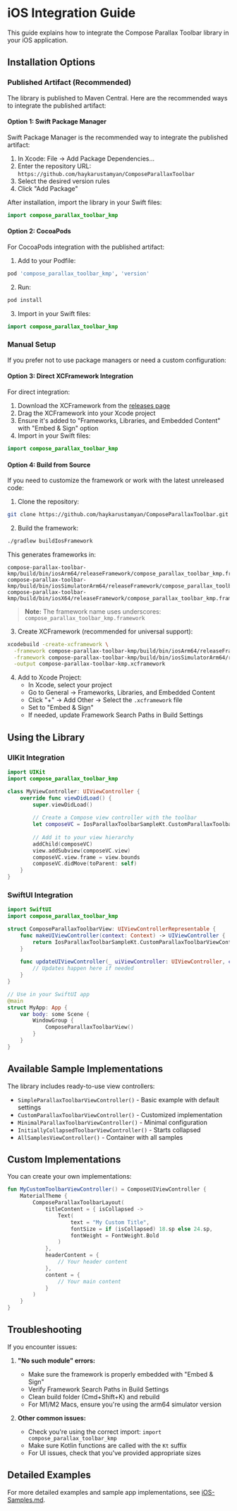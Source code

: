 # iOS Integration Guide

This guide explains how to integrate the Compose Parallax Toolbar library in your iOS application.

## Installation Options

### Published Artifact (Recommended)

The library is published to Maven Central. Here are the recommended ways to integrate the published artifact:

#### Option 1: Swift Package Manager

Swift Package Manager is the recommended way to integrate the published artifact:

1. In Xcode: File → Add Package Dependencies...
2. Enter the repository URL: `https://github.com/haykarustamyan/ComposeParallaxToolbar`
3. Select the desired version rules
4. Click "Add Package"

After installation, import the library in your Swift files:

```swift
import compose_parallax_toolbar_kmp
```

#### Option 2: CocoaPods

For CocoaPods integration with the published artifact:

1. Add to your Podfile:

```ruby
pod 'compose_parallax_toolbar_kmp', 'version'
```

2. Run:

```bash
pod install
```

3. Import in your Swift files:

```swift
import compose_parallax_toolbar_kmp
```

### Manual Setup

If you prefer not to use package managers or need a custom configuration:

#### Option 3: Direct XCFramework Integration

For direct integration:

1. Download the XCFramework from the [releases page](https://github.com/haykarustamyan/ComposeParallaxToolbar/releases)
2. Drag the XCFramework into your Xcode project
3. Ensure it's added to "Frameworks, Libraries, and Embedded Content" with "Embed & Sign" option
4. Import in your Swift files:

```swift
import compose_parallax_toolbar_kmp
```

#### Option 4: Build from Source

If you need to customize the framework or work with the latest unreleased code:

1. Clone the repository:
```bash
git clone https://github.com/haykarustamyan/ComposeParallaxToolbar.git
```

2. Build the framework:
```bash
./gradlew buildIosFramework
```

This generates frameworks in:
```
compose-parallax-toolbar-kmp/build/bin/iosArm64/releaseFramework/compose_parallax_toolbar_kmp.framework
compose-parallax-toolbar-kmp/build/bin/iosSimulatorArm64/releaseFramework/compose_parallax_toolbar_kmp.framework
compose-parallax-toolbar-kmp/build/bin/iosX64/releaseFramework/compose_parallax_toolbar_kmp.framework
```

> **Note:** The framework name uses underscores: `compose_parallax_toolbar_kmp.framework`

3. Create XCFramework (recommended for universal support):
```bash
xcodebuild -create-xcframework \
  -framework compose-parallax-toolbar-kmp/build/bin/iosArm64/releaseFramework/compose_parallax_toolbar_kmp.framework \
  -framework compose-parallax-toolbar-kmp/build/bin/iosSimulatorArm64/releaseFramework/compose_parallax_toolbar_kmp.framework \
  -output compose-parallax-toolbar-kmp.xcframework
```

4. Add to Xcode Project:
   - In Xcode, select your project
   - Go to General → Frameworks, Libraries, and Embedded Content
   - Click "+" → Add Other → Select the `.xcframework` file
   - Set to "Embed & Sign"
   - If needed, update Framework Search Paths in Build Settings

## Using the Library

### UIKit Integration

```swift
import UIKit
import compose_parallax_toolbar_kmp

class MyViewController: UIViewController {
    override func viewDidLoad() {
        super.viewDidLoad()
        
        // Create a Compose view controller with the toolbar
        let composeVC = IosParallaxToolbarSampleKt.CustomParallaxToolbarViewController()
        
        // Add it to your view hierarchy
        addChild(composeVC)
        view.addSubview(composeVC.view)
        composeVC.view.frame = view.bounds
        composeVC.didMove(toParent: self)
    }
}
```

### SwiftUI Integration

```swift
import SwiftUI
import compose_parallax_toolbar_kmp

struct ComposeParallaxToolbarView: UIViewControllerRepresentable {
    func makeUIViewController(context: Context) -> UIViewController {
        return IosParallaxToolbarSampleKt.CustomParallaxToolbarViewController()
    }
    
    func updateUIViewController(_ uiViewController: UIViewController, context: Context) {
        // Updates happen here if needed
    }
}

// Use in your SwiftUI app
@main
struct MyApp: App {
    var body: some Scene {
        WindowGroup {
            ComposeParallaxToolbarView()
        }
    }
}
```

## Available Sample Implementations

The library includes ready-to-use view controllers:

- `SimpleParallaxToolbarViewController()` - Basic example with default settings
- `CustomParallaxToolbarViewController()` - Customized implementation
- `MinimalParallaxToolbarViewController()` - Minimal configuration
- `InitiallyCollapsedToolbarViewController()` - Starts collapsed
- `AllSamplesViewController()` - Container with all samples

## Custom Implementations

You can create your own implementations:

```kotlin
fun MyCustomToolbarViewController() = ComposeUIViewController {
    MaterialTheme {
        ComposeParallaxToolbarLayout(
            titleContent = { isCollapsed ->
                Text(
                    text = "My Custom Title",
                    fontSize = if (isCollapsed) 18.sp else 24.sp,
                    fontWeight = FontWeight.Bold
                )
            },
            headerContent = {
                // Your header content
            },
            content = {
                // Your main content
            }
        )
    }
}
```

## Troubleshooting

If you encounter issues:

1. **"No such module" errors:**
   - Make sure the framework is properly embedded with "Embed & Sign"
   - Verify Framework Search Paths in Build Settings
   - Clean build folder (Cmd+Shift+K) and rebuild
   - For M1/M2 Macs, ensure you're using the arm64 simulator version

2. **Other common issues:**
   - Check you're using the correct import: `import compose_parallax_toolbar_kmp`
   - Make sure Kotlin functions are called with the `Kt` suffix
   - For UI issues, check that you've provided appropriate sizes

## Detailed Examples

For more detailed examples and sample app implementations, see [iOS-Samples.md](src/iosMain/kotlin/am/highapps/parallaxtoolbar/iOS-Samples.md). 